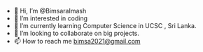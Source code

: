 - 👋 Hi, I’m @BimsaraImash
- 👀 I’m interested in coding
- 🌱 I’m currently learning Computer Science in UCSC , Sri Lanka.
- 💞️ I’m looking to collaborate on big projects.
- 📫 How to reach me bimsa2021@gmail.com

<!---
BimsaraImash/BimsaraImash is a ✨ special ✨ repository because its `README.md` (this file) appears on your GitHub profile.
You can click the Preview link to take a look at your changes.
--->
